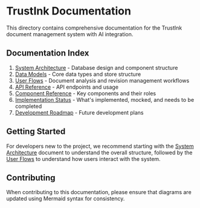 # TrustInk Documentation

This directory contains comprehensive documentation for the TrustInk document management system with AI integration.

## Documentation Index

1. [System Architecture](./01-system-architecture.md) - Database design and component structure
2. [Data Models](./02-data-models.md) - Core data types and store structure
3. [User Flows](./03-user-flows.md) - Document analysis and revision management workflows
4. [API Reference](./04-api-reference.md) - API endpoints and usage
5. [Component Reference](./05-component-reference.md) - Key components and their roles
6. [Implementation Status](./06-implementation-status.md) - What's implemented, mocked, and needs to be completed
7. [Development Roadmap](./07-development-roadmap.md) - Future development plans

## Getting Started

For developers new to the project, we recommend starting with the [System Architecture](./01-system-architecture.md) document to understand the overall structure, followed by the [User Flows](./03-user-flows.md) to understand how users interact with the system.

## Contributing

When contributing to this documentation, please ensure that diagrams are updated using Mermaid syntax for consistency. 